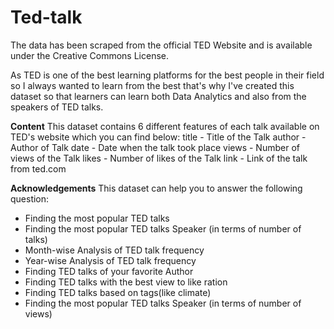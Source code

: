 # Ted-talk
The data has been scraped from the official TED Website and is available under the Creative Commons License.

As TED is one of the best learning platforms for the best people in their field so I always wanted to learn from the best that's why I've created this dataset so that learners can learn both Data Analytics and also from the speakers of TED talks.

**Content**
This dataset contains 6 different features of each talk available on TED's website which you can find below:
title - Title of the Talk
author - Author of Talk
date - Date when the talk took place
views - Number of views of the Talk
likes - Number of likes of the Talk
link - Link of the talk from ted.com

**Acknowledgements**
This dataset can help you to answer the following question:
- Finding the most popular TED talks
- Finding the most popular TED talks Speaker (in terms of number of talks)
- Month-wise Analysis of TED talk frequency
- Year-wise Analysis of TED talk frequency
- Finding TED talks of your favorite Author
- Finding TED talks with the best view to like ration
- Finding TED talks based on tags(like climate)
- Finding the most popular TED talks Speaker (in terms of number of views)
